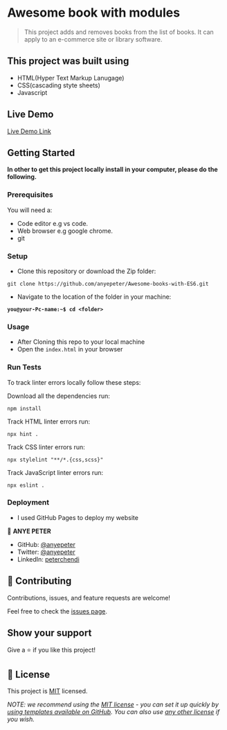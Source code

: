 

# Awesome book with modules

> This project adds and removes books from the list of books. It can apply to an e-commerce site or library software.


## This project was built using

- HTML(Hyper Text Markup Lanugage)
- CSS(cascading styte sheets)
- Javascript

## Live Demo

[Live Demo Link](https://anyepeter.github.io/Awesome-books-with-ES6/)

## Getting Started

**In other to get this project locally install in your computer, please do the following.**

### Prerequisites
You will need a:
- Code editor e.g vs code.
- Web browser e.g google chrome.
- git 
### Setup

- Clone this repository or download the Zip folder:

```
git clone https://github.com/anyepeter/Awesome-books-with-ES6.git
```

- Navigate to the location of the folder in your machine:

**`you@your-Pc-name:~$ cd <folder>`**

### Usage

- After Cloning this repo to your local machine
- Open the `index.html` in your browser

### Run Tests

To track linter errors locally follow these steps:

Download all the dependencies run:

```
npm install
```

Track HTML linter errors run:

```
npx hint .
```

Track CSS linter errors run:

```
npx stylelint "**/*.{css,scss}"
```

Track JavaScript linter errors run:

```
npx eslint .
```

### Deployment

- I used GitHub Pages to deploy my website

👤 **ANYE PETER**

- GitHub: [@anyepeter](https://github.com/anyepeter)
- Twitter: [@anyepeter](https://twitter.com/home?lang=en)
- LinkedIn: [peterchendi](https://www.linkedin.com/feed/)



## 🤝 Contributing

Contributions, issues, and feature requests are welcome!

Feel free to check the [issues page](https://github.com/anyepeter/Awesome-books-with-ES6/issues).

## Show your support

Give a ⭐️ if you like this project!


## 📝 License

This project is [MIT](./LICENSE) licensed.

_NOTE: we recommend using the [MIT license](https://choosealicense.com/licenses/mit/) - you can set it up quickly by [using templates available on GitHub](https://docs.github.com/en/communities/setting-up-your-project-for-healthy-contributions/adding-a-license-to-a-repository). You can also use [any other license](https://choosealicense.com/licenses/) if you wish._
